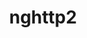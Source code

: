 ---
title: "nghttp2"
layout: cache
categories: [package, develop-2024-05-19]
meta: {"versions": ["1.48.0", "1.52.0", "1.61.0"], "compilers": ["apple-clang@=15.0.0", "cce@=15.0.1", "gcc@=10.2.1", "gcc@=10.3.0", "gcc@=11.1.0", "gcc@=11.4.0", "gcc@=12.3.0", "gcc@=7.3.1", "gcc@=7.5.0", "gcc@=9.4.0", "intel@=2021.10.0", "oneapi@=2023.2.0", "oneapi@=2024.0.0"], "oss": ["amzn2", "centos7", "rhel8", "sle_hpc15", "ubuntu18.04", "ubuntu20.04", "ubuntu22.04", "ventura"], "platforms": ["darwin", "linux"], "targets": ["aarch64", "neoverse_n1", "neoverse_v1", "neoverse_v2", "ppc64le", "x86_64_v3", "x86_64_v4", "zen4"], "stacks": ["aws-isc", "aws-isc-aarch64", "aws-pcluster-neoverse_v1", "aws-pcluster-x86_64_v4", "build_systems", "data-vis-sdk", "developer-tools", "developer-tools-manylinux2014", "e4s", "e4s-cray-rhel", "e4s-cray-sles", "e4s-neoverse-v2", "e4s-neoverse_v1", "e4s-oneapi", "e4s-power", "e4s-rocm-external", "ml-darwin-aarch64-mps", "ml-linux-x86_64-cpu", "ml-linux-x86_64-cuda", "radiuss", "radiuss-aws", "radiuss-aws-aarch64", "root", "tutorial"], "num_specs": 25, "num_specs_by_stack": {"root": 25, "ml-darwin-aarch64-mps": 1, "aws-isc-aarch64": 2, "radiuss-aws-aarch64": 2, "aws-pcluster-neoverse_v1": 2, "aws-isc": 1, "radiuss-aws": 1, "aws-pcluster-x86_64_v4": 6, "developer-tools-manylinux2014": 1, "e4s-cray-rhel": 1, "data-vis-sdk": 1, "e4s-power": 1, "e4s-cray-sles": 1, "developer-tools": 1, "radiuss": 1, "build_systems": 1, "e4s-neoverse_v1": 1, "e4s-neoverse-v2": 1, "ml-linux-x86_64-cuda": 1, "tutorial": 3, "ml-linux-x86_64-cpu": 1, "e4s": 2, "e4s-rocm-external": 1, "e4s-oneapi": 1}}
spec_details: [{"hash": "yo6d7ssih3w3ztsqxawnsjig3syacedn", "compiler": "apple-clang@=15.0.0", "versions": ["1.61.0"], "os": "ventura", "platform": "darwin", "target": "aarch64", "variants": ["build_system=autotools"], "stacks": ["root", "ml-darwin-aarch64-mps"], "size": "-", "tarball": "https://binaries.spack.io/develop-2024-05-19/build_cache/darwin-ventura-aarch64/apple-clang-15.0.0/nghttp2-1.61.0/darwin-ventura-aarch64-apple-clang-15.0.0-nghttp2-1.61.0-yo6d7ssih3w3ztsqxawnsjig3syacedn.spack"}, {"hash": "soh7s5gh2cxhickpdr2vgagscjqdk3us", "compiler": "gcc@=7.3.1", "versions": ["1.61.0"], "os": "amzn2", "platform": "linux", "target": "aarch64", "variants": ["build_system=autotools"], "stacks": ["aws-isc-aarch64", "root", "radiuss-aws-aarch64"], "size": "-", "tarball": "https://binaries.spack.io/develop-2024-05-19/build_cache/linux-amzn2-aarch64/gcc-7.3.1/nghttp2-1.61.0/linux-amzn2-aarch64-gcc-7.3.1-nghttp2-1.61.0-soh7s5gh2cxhickpdr2vgagscjqdk3us.spack"}, {"hash": "jeaotn52sujnt2vndpay5ahgljgyrh4k", "compiler": "gcc@=7.3.1", "versions": ["1.61.0"], "os": "amzn2", "platform": "linux", "target": "neoverse_n1", "variants": ["build_system=autotools"], "stacks": ["aws-isc-aarch64", "root", "radiuss-aws-aarch64"], "size": "-", "tarball": "https://binaries.spack.io/develop-2024-05-19/build_cache/linux-amzn2-neoverse_n1/gcc-7.3.1/nghttp2-1.61.0/linux-amzn2-neoverse_n1-gcc-7.3.1-nghttp2-1.61.0-jeaotn52sujnt2vndpay5ahgljgyrh4k.spack"}, {"hash": "ocapvbpihwtkzrym6eq4wcbfo2w3ftpd", "compiler": "gcc@=12.3.0", "versions": ["1.61.0"], "os": "amzn2", "platform": "linux", "target": "neoverse_n1", "variants": ["build_system=autotools"], "stacks": ["root", "aws-pcluster-neoverse_v1"], "size": "-", "tarball": "https://binaries.spack.io/develop-2024-05-19/build_cache/linux-amzn2-neoverse_n1/gcc-12.3.0/nghttp2-1.61.0/linux-amzn2-neoverse_n1-gcc-12.3.0-nghttp2-1.61.0-ocapvbpihwtkzrym6eq4wcbfo2w3ftpd.spack"}, {"hash": "e4avahhrkc5wnj3byjsfaanjg73uz2fk", "compiler": "gcc@=12.3.0", "versions": ["1.61.0"], "os": "amzn2", "platform": "linux", "target": "neoverse_v1", "variants": ["build_system=autotools"], "stacks": ["root", "aws-pcluster-neoverse_v1"], "size": "-", "tarball": "https://binaries.spack.io/develop-2024-05-19/build_cache/linux-amzn2-neoverse_v1/gcc-12.3.0/nghttp2-1.61.0/linux-amzn2-neoverse_v1-gcc-12.3.0-nghttp2-1.61.0-e4avahhrkc5wnj3byjsfaanjg73uz2fk.spack"}, {"hash": "r46simk7qtxu5ggl7jgmuq62u6a5wdbu", "compiler": "gcc@=7.3.1", "versions": ["1.61.0"], "os": "amzn2", "platform": "linux", "target": "x86_64_v3", "variants": ["build_system=autotools"], "stacks": ["root", "aws-isc", "radiuss-aws"], "size": "-", "tarball": "https://binaries.spack.io/develop-2024-05-19/build_cache/linux-amzn2-x86_64_v3/gcc-7.3.1/nghttp2-1.61.0/linux-amzn2-x86_64_v3-gcc-7.3.1-nghttp2-1.61.0-r46simk7qtxu5ggl7jgmuq62u6a5wdbu.spack"}, {"hash": "nuajhmsnif4rhav7vgtmuwkekdllm6h4", "compiler": "gcc@=12.3.0", "versions": ["1.61.0"], "os": "amzn2", "platform": "linux", "target": "x86_64_v3", "variants": ["build_system=autotools"], "stacks": ["root", "aws-pcluster-x86_64_v4"], "size": "-", "tarball": "https://binaries.spack.io/develop-2024-05-19/build_cache/linux-amzn2-x86_64_v3/gcc-12.3.0/nghttp2-1.61.0/linux-amzn2-x86_64_v3-gcc-12.3.0-nghttp2-1.61.0-nuajhmsnif4rhav7vgtmuwkekdllm6h4.spack"}, {"hash": "hrde5g6nrcxmspfkcpiunij7jln4si3e", "compiler": "gcc@=10.2.1", "versions": ["1.61.0"], "os": "centos7", "platform": "linux", "target": "x86_64_v3", "variants": ["build_system=autotools"], "stacks": ["root", "developer-tools-manylinux2014"], "size": "-", "tarball": "https://binaries.spack.io/develop-2024-05-19/build_cache/linux-centos7-x86_64_v3/gcc-10.2.1/nghttp2-1.61.0/linux-centos7-x86_64_v3-gcc-10.2.1-nghttp2-1.61.0-hrde5g6nrcxmspfkcpiunij7jln4si3e.spack"}, {"hash": "3bkz7x36juiqddwnhix3urggawgaibpa", "compiler": "oneapi@=2023.2.0", "versions": ["1.61.0"], "os": "amzn2", "platform": "linux", "target": "x86_64_v3", "variants": ["build_system=autotools"], "stacks": ["root", "aws-pcluster-x86_64_v4"], "size": "-", "tarball": "https://binaries.spack.io/develop-2024-05-19/build_cache/linux-amzn2-x86_64_v3/oneapi-2023.2.0/nghttp2-1.61.0/linux-amzn2-x86_64_v3-oneapi-2023.2.0-nghttp2-1.61.0-3bkz7x36juiqddwnhix3urggawgaibpa.spack"}, {"hash": "bypfgiwnehrtldewrim2hd7ef3yvu3is", "compiler": "intel@=2021.10.0", "versions": ["1.61.0"], "os": "amzn2", "platform": "linux", "target": "x86_64_v3", "variants": ["build_system=autotools"], "stacks": ["root", "aws-pcluster-x86_64_v4"], "size": "-", "tarball": "https://binaries.spack.io/develop-2024-05-19/build_cache/linux-amzn2-x86_64_v3/intel-2021.10.0/nghttp2-1.61.0/linux-amzn2-x86_64_v3-intel-2021.10.0-nghttp2-1.61.0-bypfgiwnehrtldewrim2hd7ef3yvu3is.spack"}, {"hash": "baaq2nj2eu4alnu2wdlrmi2mlc5jlgcv", "compiler": "gcc@=12.3.0", "versions": ["1.61.0"], "os": "amzn2", "platform": "linux", "target": "x86_64_v4", "variants": ["build_system=autotools"], "stacks": ["root", "aws-pcluster-x86_64_v4"], "size": "-", "tarball": "https://binaries.spack.io/develop-2024-05-19/build_cache/linux-amzn2-x86_64_v4/gcc-12.3.0/nghttp2-1.61.0/linux-amzn2-x86_64_v4-gcc-12.3.0-nghttp2-1.61.0-baaq2nj2eu4alnu2wdlrmi2mlc5jlgcv.spack"}, {"hash": "y5osezvtvh5hg2dshsgpjlrwdpbxcfkg", "compiler": "intel@=2021.10.0", "versions": ["1.61.0"], "os": "amzn2", "platform": "linux", "target": "x86_64_v4", "variants": ["build_system=autotools"], "stacks": ["root", "aws-pcluster-x86_64_v4"], "size": "-", "tarball": "https://binaries.spack.io/develop-2024-05-19/build_cache/linux-amzn2-x86_64_v4/intel-2021.10.0/nghttp2-1.61.0/linux-amzn2-x86_64_v4-intel-2021.10.0-nghttp2-1.61.0-y5osezvtvh5hg2dshsgpjlrwdpbxcfkg.spack"}, {"hash": "wy76rqsjh4zcz7ta2gp6qoa3q5w7huhe", "compiler": "oneapi@=2023.2.0", "versions": ["1.61.0"], "os": "amzn2", "platform": "linux", "target": "x86_64_v4", "variants": ["build_system=autotools"], "stacks": ["root", "aws-pcluster-x86_64_v4"], "size": "-", "tarball": "https://binaries.spack.io/develop-2024-05-19/build_cache/linux-amzn2-x86_64_v4/oneapi-2023.2.0/nghttp2-1.61.0/linux-amzn2-x86_64_v4-oneapi-2023.2.0-nghttp2-1.61.0-wy76rqsjh4zcz7ta2gp6qoa3q5w7huhe.spack"}, {"hash": "vidiuqqkvnnflc4ztj2wwaiipofj7ubk", "compiler": "cce@=15.0.1", "versions": ["1.61.0"], "os": "rhel8", "platform": "linux", "target": "zen4", "variants": ["build_system=autotools"], "stacks": ["root", "e4s-cray-rhel"], "size": "-", "tarball": "https://binaries.spack.io/develop-2024-05-19/build_cache/linux-rhel8-zen4/cce-15.0.1/nghttp2-1.61.0/linux-rhel8-zen4-cce-15.0.1-nghttp2-1.61.0-vidiuqqkvnnflc4ztj2wwaiipofj7ubk.spack"}, {"hash": "wk76cknwzrniumtqhydhollrq7hku3pa", "compiler": "gcc@=11.1.0", "versions": ["1.61.0"], "os": "ubuntu20.04", "platform": "linux", "target": "x86_64_v3", "variants": ["build_system=autotools"], "stacks": ["root", "data-vis-sdk"], "size": "-", "tarball": "https://binaries.spack.io/develop-2024-05-19/build_cache/linux-ubuntu20.04-x86_64_v3/gcc-11.1.0/nghttp2-1.61.0/linux-ubuntu20.04-x86_64_v3-gcc-11.1.0-nghttp2-1.61.0-wk76cknwzrniumtqhydhollrq7hku3pa.spack"}, {"hash": "v6oxcmmqcz4aivid7irphadkrbohp4gi", "compiler": "gcc@=9.4.0", "versions": ["1.61.0"], "os": "ubuntu20.04", "platform": "linux", "target": "ppc64le", "variants": ["build_system=autotools"], "stacks": ["root", "e4s-power"], "size": "-", "tarball": "https://binaries.spack.io/develop-2024-05-19/build_cache/linux-ubuntu20.04-ppc64le/gcc-9.4.0/nghttp2-1.61.0/linux-ubuntu20.04-ppc64le-gcc-9.4.0-nghttp2-1.61.0-v6oxcmmqcz4aivid7irphadkrbohp4gi.spack"}, {"hash": "qwglhcgpbj363kq5e7y5o457fh6tyeax", "compiler": "gcc@=10.3.0", "versions": ["1.61.0"], "os": "sle_hpc15", "platform": "linux", "target": "x86_64_v4", "variants": ["build_system=autotools"], "stacks": ["root", "e4s-cray-sles"], "size": "-", "tarball": "https://binaries.spack.io/develop-2024-05-19/build_cache/linux-sle_hpc15-x86_64_v4/gcc-10.3.0/nghttp2-1.61.0/linux-sle_hpc15-x86_64_v4-gcc-10.3.0-nghttp2-1.61.0-qwglhcgpbj363kq5e7y5o457fh6tyeax.spack"}, {"hash": "3xhqy7acuk7q6h3rpvifvbdzmg6kmsbs", "compiler": "gcc@=7.5.0", "versions": ["1.61.0"], "os": "ubuntu18.04", "platform": "linux", "target": "x86_64_v3", "variants": ["build_system=autotools"], "stacks": ["root", "developer-tools", "radiuss", "build_systems"], "size": "-", "tarball": "https://binaries.spack.io/develop-2024-05-19/build_cache/linux-ubuntu18.04-x86_64_v3/gcc-7.5.0/nghttp2-1.61.0/linux-ubuntu18.04-x86_64_v3-gcc-7.5.0-nghttp2-1.61.0-3xhqy7acuk7q6h3rpvifvbdzmg6kmsbs.spack"}, {"hash": "voagx4hq42bcutyws3aamvxpszp53hms", "compiler": "gcc@=11.4.0", "versions": ["1.61.0"], "os": "ubuntu22.04", "platform": "linux", "target": "neoverse_v1", "variants": ["build_system=autotools"], "stacks": ["root", "e4s-neoverse_v1"], "size": "-", "tarball": "https://binaries.spack.io/develop-2024-05-19/build_cache/linux-ubuntu22.04-neoverse_v1/gcc-11.4.0/nghttp2-1.61.0/linux-ubuntu22.04-neoverse_v1-gcc-11.4.0-nghttp2-1.61.0-voagx4hq42bcutyws3aamvxpszp53hms.spack"}, {"hash": "l7wbtt62ge3ugb3h4yahwqlfqfes3sbh", "compiler": "gcc@=11.4.0", "versions": ["1.61.0"], "os": "ubuntu22.04", "platform": "linux", "target": "neoverse_v2", "variants": ["build_system=autotools"], "stacks": ["root", "e4s-neoverse-v2"], "size": "-", "tarball": "https://binaries.spack.io/develop-2024-05-19/build_cache/linux-ubuntu22.04-neoverse_v2/gcc-11.4.0/nghttp2-1.61.0/linux-ubuntu22.04-neoverse_v2-gcc-11.4.0-nghttp2-1.61.0-l7wbtt62ge3ugb3h4yahwqlfqfes3sbh.spack"}, {"hash": "5soqnfisgfxdx7sgmjnszzilohbkgxr2", "compiler": "gcc@=11.4.0", "versions": ["1.61.0"], "os": "ubuntu22.04", "platform": "linux", "target": "x86_64_v3", "variants": ["build_system=autotools"], "stacks": ["ml-linux-x86_64-cuda", "tutorial", "ml-linux-x86_64-cpu", "root", "e4s", "e4s-rocm-external"], "size": "-", "tarball": "https://binaries.spack.io/develop-2024-05-19/build_cache/linux-ubuntu22.04-x86_64_v3/gcc-11.4.0/nghttp2-1.61.0/linux-ubuntu22.04-x86_64_v3-gcc-11.4.0-nghttp2-1.61.0-5soqnfisgfxdx7sgmjnszzilohbkgxr2.spack"}, {"hash": "4zl64tcvfr72mlg2vjfhmlqqlmq6lw2k", "compiler": "gcc@=11.4.0", "versions": ["1.52.0"], "os": "ubuntu22.04", "platform": "linux", "target": "x86_64_v3", "variants": ["build_system=autotools"], "stacks": ["root", "e4s"], "size": "-", "tarball": "https://binaries.spack.io/develop-2024-05-19/build_cache/linux-ubuntu22.04-x86_64_v3/gcc-11.4.0/nghttp2-1.52.0/linux-ubuntu22.04-x86_64_v3-gcc-11.4.0-nghttp2-1.52.0-4zl64tcvfr72mlg2vjfhmlqqlmq6lw2k.spack"}, {"hash": "tw5euavde7s5stlzcyojqky55u6yxnxx", "compiler": "gcc@=11.4.0", "versions": ["1.48.0"], "os": "ubuntu22.04", "platform": "linux", "target": "x86_64_v3", "variants": ["build_system=autotools"], "stacks": ["root", "tutorial"], "size": "-", "tarball": "https://binaries.spack.io/develop-2024-05-19/build_cache/linux-ubuntu22.04-x86_64_v3/gcc-11.4.0/nghttp2-1.48.0/linux-ubuntu22.04-x86_64_v3-gcc-11.4.0-nghttp2-1.48.0-tw5euavde7s5stlzcyojqky55u6yxnxx.spack"}, {"hash": "qn6jbw45zazhkyr4gvxy4bj277z5qy36", "compiler": "oneapi@=2024.0.0", "versions": ["1.61.0"], "os": "ubuntu22.04", "platform": "linux", "target": "x86_64_v3", "variants": ["build_system=autotools"], "stacks": ["root", "e4s-oneapi"], "size": "-", "tarball": "https://binaries.spack.io/develop-2024-05-19/build_cache/linux-ubuntu22.04-x86_64_v3/oneapi-2024.0.0/nghttp2-1.61.0/linux-ubuntu22.04-x86_64_v3-oneapi-2024.0.0-nghttp2-1.61.0-qn6jbw45zazhkyr4gvxy4bj277z5qy36.spack"}, {"hash": "hnfp327vuymg6clagy5tiyjmwz4txtez", "compiler": "gcc@=12.3.0", "versions": ["1.61.0"], "os": "ubuntu22.04", "platform": "linux", "target": "x86_64_v3", "variants": ["build_system=autotools"], "stacks": ["root", "tutorial"], "size": "-", "tarball": "https://binaries.spack.io/develop-2024-05-19/build_cache/linux-ubuntu22.04-x86_64_v3/gcc-12.3.0/nghttp2-1.61.0/linux-ubuntu22.04-x86_64_v3-gcc-12.3.0-nghttp2-1.61.0-hnfp327vuymg6clagy5tiyjmwz4txtez.spack"}]
---